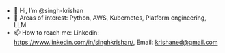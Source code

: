 - 👋 Hi, I’m @singh-krishan
- 👀 Areas of interest: Python, AWS, Kubernetes, Platform engineering, LLM 
- 📫 How to reach me: Linkedin: https://www.linkedin.com/in/singhkrishan/, Email: krishaned@gmail.com

<!---
singh-krishan/singh-krishan is a ✨ special ✨ repository because its `README.md` (this file) appears on your GitHub profile.
You can click the Preview link to take a look at your changes.
--->
